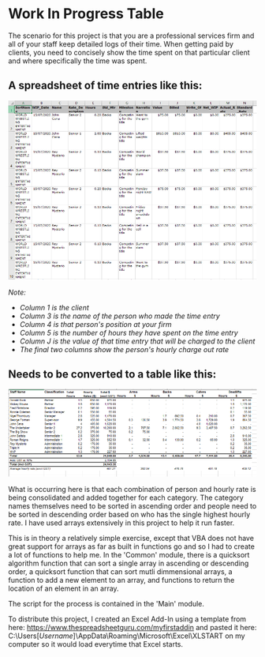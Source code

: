 <h1>Work In Progress Table</h1>

The scenario for this project is that you are a professional services firm and all of your staff keep detailed logs of their time. When getting paid by clients, you need to concisely show the time spent on that particular client and where specifically the time was spent.

<h2>A spreadsheet of time entries like this:</h2>

![Input](Input.PNG)

<i>
Note:
<ul>
  <li>Column 1 is the client</li>
  <li>Column 3 is the name of the person who made the time entry</li>
  <li>Column 4 is that person's position at your firm</li>
  <li>Column 5 is the number of hours they have spent on the time entry</li>
  <li>Column J is the value of that time entry that will be charged to the client</li>
  <li>The final two columns show the person's hourly charge out rate</li>
</ul>
</i>

<h2>Needs to be converted to a table like this:</h2>

![Result](Result.PNG)

What is occurring here is that each combination of person and hourly rate is being consolidated and added together for each category. The category names themselves need to be sorted in ascending order and people need to be sorted in descending order based on who has the single highest hourly rate. I have used arrays extensively in this project to help it run faster.

This is in theory a relatively simple exercise, except that VBA does not have great support for arrays as far as built in functions go and so I had to create a lot of functions to help me. In the 'Common' module, there is a quicksort algorithm function that can sort a single array in ascending or descending order, a quicksort function that can sort mutli dimmensional arrays, a function to add a new element to an array, and functions to return the location of an element in an array.

The script for the process is contained in the 'Main' module.

To distribute this project, I created an Excel Add-In using a template from here: https://www.thespreadsheetguru.com/myfirstaddin and pasted it here: C:\Users\[*Username*]\AppData\Roaming\Microsoft\Excel\XLSTART on my computer so it would load everytime that Excel starts.
